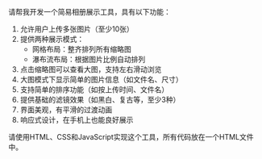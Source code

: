 请帮我开发一个简易相册展示工具，具有以下功能：
1. 允许用户上传多张图片（至少10张）
2. 提供两种展示模式：
   - 网格布局：整齐排列所有缩略图
   - 瀑布流布局：根据图片比例自动排列
3. 点击缩略图可以查看大图，支持左右滑动浏览
4. 大图模式下显示简单的图片信息（如文件名、尺寸）
5. 支持简单的排序功能（如按上传时间、文件名）
6. 提供基础的滤镜效果（如黑白、复古等，至少3种）
7. 界面美观，有平滑的过渡动画
8. 响应式设计，在手机上也能良好展示

请使用HTML、CSS和JavaScript实现这个工具，所有代码放在一个HTML文件中。